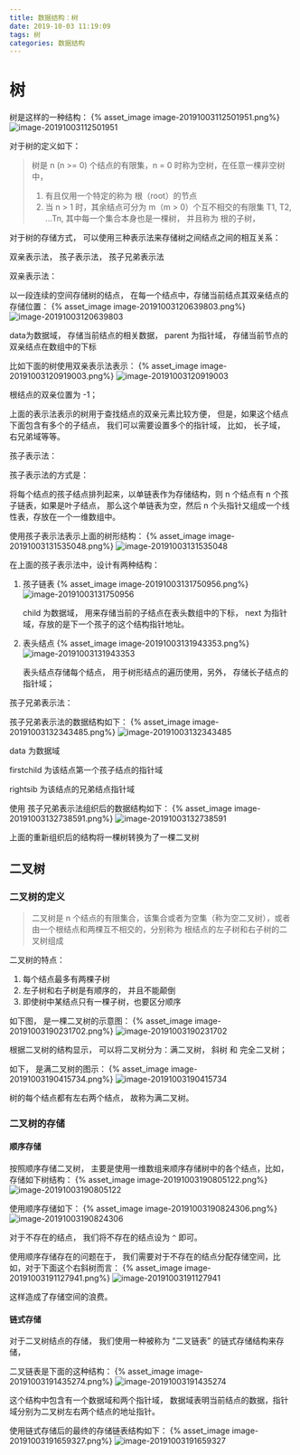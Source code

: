 ```yaml
---
title: 数据结构：树
date: 2019-10-03 11:19:09
tags: 树
categories: 数据结构
---
```


# 树

树是这样的一种结构：
{% asset_image image-20191003112501951.png%}
![image-20191003112501951](数据结构：树/image-20191003112501951.png)

对于树的定义如下：

> 树是 n (n >= 0) 个结点的有限集，n = 0 时称为空树，在任意一棵非空树中，
>
> 1. 有且仅用一个特定的称为 根（root）的节点
> 2. 当 n > 1 时，其余结点可分为 m（m > 0）个互不相交的有限集 T1, T2, ...Tn, 其中每一个集合本身也是一棵树， 并且称为 根的子树， 

对于树的存储方式， 可以使用三种表示法来存储树之间结点之间的相互关系：

双亲表示法， 孩子表示法， 孩子兄弟表示法

双亲表示法：

以一段连续的空间存储树的结点， 在每一个结点中，存储当前结点其双亲结点的存储位置：
{% asset_image image-20191003120639803.png%}
![image-20191003120639803](数据结构：树/image-20191003120639803.png)

data为数据域， 存储当前结点的相关数据， parent 为指针域， 存储当前节点的双亲结点在数组中的下标

比如下面的树使用双亲表示法表示：
{% asset_image image-20191003120919003.png%}
![image-20191003120919003](数据结构：树/image-20191003120919003.png)

根结点的双亲位置为 -1；

上面的表示法表示的树用于查找结点的双亲元素比较方便， 但是，如果这个结点下面包含有多个的子结点， 我们可以需要设置多个的指针域， 比如， 长子域， 右兄弟域等等。

孩子表示法：

孩子表示法的方式是：

将每个结点的孩子结点排列起来，以单链表作为存储结构，则 n 个结点有 n 个孩子链表，如果是叶子结点， 那么这个单链表为空，然后 n 个头指针又组成一个线性表，存放在一个一维数组中。

使用孩子表示法表示上面的树形结构：
{% asset_image image-20191003131535048.png%}
![image-20191003131535048](数据结构：树/image-20191003131535048.png)

在上面的孩子表示法中，设计有两种结构：

1. 孩子链表
   {% asset_image image-20191003131750956.png%}
   ![image-20191003131750956](数据结构：树/image-20191003131750956.png)

   child 为数据域， 用来存储当前的子结点在表头数组中的下标， next 为指针域，存放的是下一个孩子的这个结构指针地址。

2. 表头结点
   {% asset_image image-20191003131943353.png%}
   ![image-20191003131943353](数据结构：树/image-20191003131943353.png)

   表头结点存储每个结点， 用于树形结点的遍历使用，另外， 存储长子结点的指针域；

孩子兄弟表示法：

孩子兄弟表示法的数据结构如下：
{% asset_image image-20191003132343485.png%}
![image-20191003132343485](数据结构：树/image-20191003132343485.png)

data 为数据域

firstchild 为该结点第一个孩子结点的指针域

rightsib 为该结点的兄弟结点指针域

使用 孩子兄弟表示法组织后的数据结构如下：
{% asset_image image-20191003132738591.png%}
![image-20191003132738591](数据结构：树/image-20191003132738591.png)

上面的重新组织后的结构将一棵树转换为了一棵二叉树

## 二叉树

### 二叉树的定义

> 二叉树是 n 个结点的有限集合，该集合或者为空集（称为空二叉树），或者由一个根结点和两棵互不相交的，分别称为 根结点的左子树和右子树的二叉树组成 

二叉树的特点：

1. 每个结点最多有两棵子树
2. 左子树和右子树是有顺序的， 并且不能颠倒
3. 即使树中某结点只有一棵子树，也要区分顺序

如下图， 是一棵二叉树的示意图：
{% asset_image image-20191003190231702.png%}
![image-20191003190231702](数据结构：树/image-20191003190231702.png)

根据二叉树的结构显示， 可以将二叉树分为：满二叉树， 斜树 和 完全二叉树；

如下， 是满二叉树的图示：
{% asset_image image-20191003190415734.png%}
![image-20191003190415734](数据结构：树/image-20191003190415734.png)

树的每个结点都有左右两个结点， 故称为满二叉树。

### 二叉树的存储

#### 顺序存储

按照顺序存储二叉树， 主要是使用一维数组来顺序存储树中的各个结点，比如， 存储如下树结构：
{% asset_image image-20191003190805122.png%}
![image-20191003190805122](数据结构：树/image-20191003190805122.png)

使用顺序存储如下：
{% asset_image image-20191003190824306.png%}
![image-20191003190824306](数据结构：树/image-20191003190824306.png)

对于不存在的结点， 我们将不存在的结点设为 `^` 即可。

使用顺序存储存在的问题在于， 我们需要对于不存在的结点分配存储空间，比如，对于下面这个右斜树而言：
{% asset_image image-20191003191127941.png%}
![image-20191003191127941](数据结构：树/image-20191003191127941.png)

这样造成了存储空间的浪费。

#### 链式存储

对于二叉树结点的存储， 我们使用一种被称为 “二叉链表” 的链式存储结构来存储，

二叉链表是下面的这种结构：
{% asset_image image-20191003191435274.png%}
![image-20191003191435274](数据结构：树/image-20191003191435274.png)

这个结构中包含有一个数据域和两个指针域， 数据域表明当前结点的数据，指针域分别为二叉树左右两个结点的地址指针。

使用链式存储后的最终的存储链表结构如下：
{% asset_image image-20191003191659327.png%}
![image-20191003191659327](数据结构：树/image-20191003191659327.png)